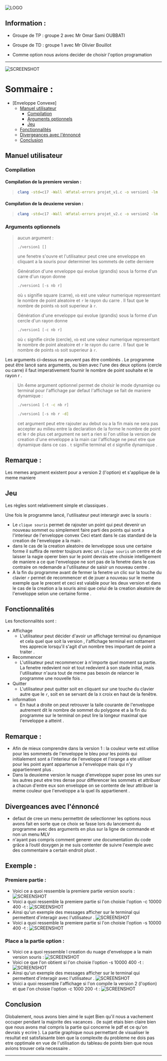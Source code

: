![LOGO](./screens/logo.png)

## Information : 

* Groupe de TP : groupe 2 avec Mr Omar Sami OUBBATI
* Groupe de TD : groupe 1 avec Mr Olivier Bouillot 

* Comme option nous avions decider de choisir l'option programation 
___

![SCREENSHOT](./screens/convex1.png)

# Sommaire :
- [Enveloppe Convexe]
  - [Manuel utilisateur](#manuel-utilisateur)
    - [Compilation](#compilation)
    - [Arguments optionnels](#arguments-optionnels)
    - [Jeu](#jeu)
  - [Fonctionnalités](#fonctionnalités)
  - [Divergeances avec l'énnoncé](#divergeances-avec-lénnoncé)
  - [Conclusion](#conclusion)

## Manuel utilisateur

### Compilation

#### Compilation de la premiere version : 

> ```bash
> clang -std=c17 -Wall -Wfatal-errors projet_v1.c -o version1 -lm  -lMLV 
> ```

#### Compilation de la deuxieme version : 
> ```bash
> clang -std=c17 -Wall -Wfatal-errors projet_v2.c -o version2 -lm  -lMLV 
> ```

### Arguments optionnels 

> aucun argument  :
> ```bash
> ./version1 []
> ```
> une fenetre s'ouvre et l'utilisateur peut cree une enveloppe en cliquant a la souris pour determiner les sommets de cette derniere 

> Génération d'une enveloppe qui evolue (grandis) sous la forme d'un carre d'un rayon donne 
> ```bash
> ./version1 [-s nb r] 
> ```
> où `s` signifie square (carre), `nb` est une valeur numerique representant le nombre de point aleatoire  et `r` le rayon du carre .
> Il faut que le nombre de points `nb` soit superieur à `r`.

> Génération d'une enveloppe qui evolue (grandis) sous la forme d'un cercle d'un rayon donne 
> ```bash
> ./version1 [-c nb r] 
> ```
> où `c` signifie circle (cercle), `nb` est une valeur numerique representant le nombre de point aleatoire  et `r` le rayon du carre .
> Il faut que le nombre de points `nb` soit superieur à `r`.

Les arguments ci-dessus ne peuvent pas être combinés .
Le programme peut être lancé sans arguments, ou bien avec l'une des deux options (cercle ou carre) il faut imperativement fournir le nombre de point souhaite et le rayon r .

> Un 4eme argument optionnel permet de choisir le mode dynamiqe ou terminal pour l'affichage par defaut l'affichage se fait de maniere dynamique :
> ```bash
> ./version1 [-t -c nb r]
> ```
> ```bash
> ./version1 [-s nb r -d]
> ```
> cet argument peut etre rajouter au debut ou a la fin mais ne sera pas accepter au milieu entre la declaration de la forme le nombre de point et le r de plus cet argument ne sert a rien si l'on utilise la version de creation d'une enveloppe a la main car l'affichage ne peut etre que dynamique dans ce cas .
>`t` signifie terminal et `d` signifie dynamique .


## Remarque : 
Les memes argument existent pour a version 2 (l'option) et s'applique de la meme maniere 
## Jeu

Les règles sont relativement simple et classiques .

Une fois le programme lancé, l'utilisateur peut interargir avec la souris :
* Le `clique souris` permet de rajouter un point qui peut devenir un nouveau sommet ou simplement faire parti des points qui sont a l'interieur de l'enveloppe convex Ceci etant dans le cas standard de la creation de l'enveloppe a la main .
* dans le cas de la creation aleatoire de lenveloppe sous une certaine forme il suffira de rentrer toujours avec un `clique souris` un centre et de laisser la nagie operer bien sur le point devrais etre choisie intelligement de maniere a ce que l'enveloppe ne sort pas de la fenetre dans le cas contraire on redemande a l'utilisateur de saisir un nouveau centre .
* A la fin du programme avant de fermer la fenetre un clic sur la touche du clavier `r` permet de recommencer et de jouer a nouveau sur le meme exemple que le precent et ceci est valable pour les deux version et dans le cas de la creation a la souris ainsi que celui de la creation aleatoire de l'enveloppe selon une certaine forme .


## Fonctionnalités

Les fonctionnalités sont :
* Affichage
  * L'utilisateur peut décider d'avoir un affichage terminal ou dynamique et cela quel que soit la version , l'affichage terminal est nottament tres apprecie lorsqu'il s'agit d'un nombre tres important de point a traiter .
* Recommencer
  * L'utilisateur peut recommencer à n'importe quel moment sa partie. La fenetre redevient noir et tout redevient à son stade initial, mais l'utilisateur n'aura tout de meme pas besoin de relancer le programme une nouvelle fois .
* Quitter
  * L'utilisateur peut quitter soit en cliquant sur une touche du clavier autre que le `r`, soit en se servant de la `X` croix en haut de la fenêtre.
* information 
  * En haut a droite on peut retrouver la taile courante de l'enveloppe autrement dit le nombre de sommet du polygone et a la fin du programme sur le terminal on peut lire la longeur maximal que l'enveloppe a atteint . 

## Remarque : 
* Afin de mieux comprendre dans la version 1 : la couleur verte est utilise pour les sommeets de l'enveloppe le bleu pour les points qui initialement sont a l'interieur de l'enveloppe et l'orange a ete utiliser pour les point ayant appartenue a l'enveloppe mais qui n'y appartiennent plus .
* Dans la deuxieme version le nuage d'enveloppe super pose les unes sur les autres peut etre tres dense pour differencer les sommets et attribuer a chacun d'entre eux son enveloppe on se contente de leur attribuer la meme couleur que l'enveloppe a la quel ils appartienent .

## Divergeances avec l'énnoncé

*  defaut de cree un menu permettnt de selectionner les options nous avons fait en sorte que ce choix se fasse lors du lancement du programme avec des arguments en plus sur la ligne de commande et non un menu MLV 
* n'ayant pas compris comment generer une documentation du code grâce à l’outil doxygen je me suis contenter de suivre l'exemple avec des commentaire a certain endroit pluot .

## Exemple :


### Premiere partie :

* Voici ce a quoi ressemble la premiere partie version souris : 
![SCREENSHOT](./screens/ex1.png)
* Voici a quoi ressemble la premiere partie  si l'on choisie l'option -c 10000 400 -t :
![SCREENSHOT](./screens/ex2.png)
* Ainsi qu'un exemple des messages afficher sur le terminal qui permettent d'interagir avec l'utilisateur .
![SCREENSHOT](./screens/compil1.png)
* Voici a quoi ressemble la premiere partie  si l'on choisie l'option -s 10000 400 -t :
![SCREENSHOT](./screens/ex3.png)

### Place a la partie option : 

* Voici ce a quoi ressemble l creation du nuage d'enveloppe a la main version souris : 
![SCREENSHOT](./screens/ex4.png)
* Voici ce que l'on obtient si l'on choisie l'option -s 10000 400 -t :
![SCREENSHOT](./screens/ex5.png)
* Ainsi qu'un exemple des messages afficher sur le terminal qui permettent d'interagir avec l'utilisateur .
![SCREENSHOT](./screens/compil2.png)
* Voici a quoi ressemble l'affichage si l'on compile la version 2 (l'option) et que l'on choisie l'option -c 1000 200 -t :
![SCREENSHOT](./screens/ex6.png)

## Conclusion

Globalement, nous avons bien aimé le sujet Bien qu'il nous a vachement occuper pendant la majorite des vacances . (le sujet etais bien claire bien que nous avons mal compris la partie qui concerne le pdf et ce qu'on devrais y ecrire ). La partie graphique nous permettant de visualiser le resultat est satisfaisante bien que la complexite du probleme ne dois pas etre opptimale en vue de l'utilisation du tableau de points bien que nous avions trouver cela necessaire .
___                  
